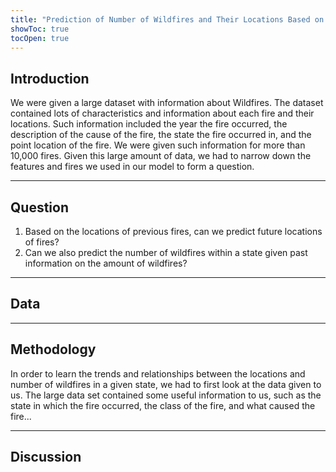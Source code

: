 ```yaml
---
title: "Prediction of Number of Wildfires and Their Locations Based on Past Findings"
showToc: true
tocOpen: true
---
```

## Introduction
We were given a large dataset with information about Wildfires. The dataset contained lots of characteristics and information about each fire and their locations. Such information included the year the fire occurred, the description of the cause of the fire, the state the fire occurred in, and the point location of the fire. We were given such information for more than 10,000 fires. Given this large amount of data, we had to narrow down the features and fires we used in our model to form a question.

---
## Question
1. Based on the locations of previous fires, can we predict future locations of fires?
2. Can we also predict the number of wildfires within a state given past information on the amount of wildfires?
   
---
## Data


---
## Methodology
In order to learn the trends and relationships between the locations and number of wildfires in a given state, we had to first look at the data given to us. The large data set contained some useful information to us, such as the state in which the fire occurred, the class of the fire, and what caused the fire...

---
## Discussion
